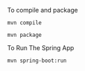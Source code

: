 To compile and package
```
mvn compile
```

```
mvn package
```

To Run The Spring App

```
mvn spring-boot:run
```
